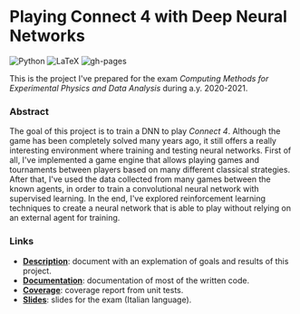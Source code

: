 # Playing Connect 4 with Deep Neural Networks
![Python](https://github.com/arn4/connect4/actions/workflows/python.yml/badge.svg)
![LaTeX](https://github.com/arn4/connect4/actions/workflows/latex.yml/badge.svg)
![gh-pages](https://github.com/arn4/connect4/actions/workflows/gh-pages-index.yml/badge.svg)

This is the project I've prepared for the exam _Computing Methods for Experimental Physics and Data Analysis_ during a.y. 2020-2021.

### Abstract
The goal of this project is to train a DNN to play _Connect 4_. Although the game has been completely solved many years ago, it still offers a really interesting environment where training and testing neural networks. First of all, I've implemented a game engine that allows playing games and tournaments between players based on many different classical strategies. After that, I've used the data collected from many games between the known agents, in order to train a convolutional neural network with supervised learning. In the end, I've explored reinforcement learning techniques to create a neural network that is able to play without relying on an external agent for training. 

### Links
 - **[Description](https://arn4.github.io/connect4/description.pdf)**: document with an explemation of goals and results of this project.
 - **[Documentation](https://arn4.github.io/connect4/doc/)**: documentation of most of the written code.
 - **[Coverage](https://arn4.github.io/connect4/coverage/)**: coverage report from unit tests.
 - **[Slides](https://arn4.github.io/connect4/slides.pdf)**: slides for the exam (Italian language).


